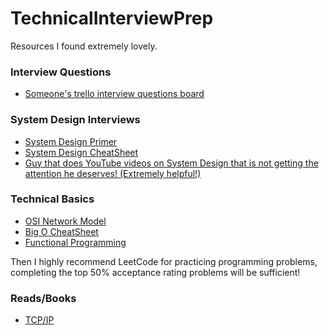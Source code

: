 # TechnicalInterviewPrep
Resources I found extremely lovely.

### Interview Questions
- [Someone's trello interview questions board](https://trello.com/b/9j0njcfz/interview)

### System Design Interviews
- [System Design Primer](https://github.com/donnemartin/system-design-primer)
- [System Design CheatSheet](https://gist.github.com/vasanthk/485d1c25737e8e72759f)
- [Guy that does YouTube videos on System Design that is not getting the attention he deserves! (Extremely helpful!)](https://www.youtube.com/channel/UC-vYrOAmtrx9sBzJAf3x_xw/videos)

### Technical Basics
- [OSI Network Model](https://scontent-sjc3-1.xx.fbcdn.net/v/t1.15752-9/36987920_10216644687253199_7339040433785274368_n.png?_nc_cat=0&oh=dfd2c7f61d42f293dbb19df2c8fe2a94&oe=5BD51A53)
- [Big O CheatSheet](https://www.hackerearth.com/practice/notes/big-o-cheatsheet-series-data-structures-and-algorithms-with-thier-complexities-1/)
- [Functional Programming](https://medium.com/@jugoncalves/functional-programming-should-be-your-1-priority-for-2015-47dd4641d6b9)

Then I highly recommend LeetCode for practicing programming problems, completing the top 50% acceptance rating problems will be sufficient!

### Reads/Books
- [TCP/IP](http://www.cs.newpaltz.edu/~pletcha/NET_PY/the-protocols-tcp-ip-illustrated-volume-1.9780201633467.24290.pdf)
